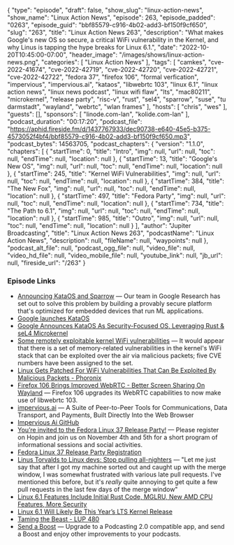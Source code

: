 {
  "type": "episode",
  "draft": false,
  "show_slug": "linux-action-news",
  "show_name": "Linux Action News",
  "episode": 263,
  "episode_padded": "0263",
  "episode_guid": "bbf85579-c916-4b02-add3-bf150f9cf650",
  "slug": "263",
  "title": "Linux Action News 263",
  "description": "What makes Google's new OS so secure, a critical WiFi vulnerability in the Kernel, and why Linus is tapping the hype breaks for Linux 6.1.",
  "date": "2022-10-20T10:45:00-07:00",
  "header_image": "/images/shows/linux-action-news.png",
  "categories": [
    "Linux Action News"
  ],
  "tags": [
    "camkes",
    "cve-2022-41674",
    "cve-2022-42719",
    "cve-2022-42720",
    "cve-2022-42721",
    "cve-2022-42722",
    "fedora 37",
    "firefox 106",
    "formal verfication",
    "impervious",
    "impervious.ai",
    "kataos",
    "libwebrtc 103",
    "linux 6.1",
    "linux action news",
    "linux news podcast",
    "linux wifi flaw",
    "lts",
    "mac80211",
    "microkernel",
    "release party",
    "risc-v",
    "rust",
    "sel4",
    "sparrow",
    "suse",
    "tu darmstadt",
    "wayland",
    "webrtc",
    "wlan frames"
  ],
  "hosts": [
    "chris",
    "wes"
  ],
  "guests": [],
  "sponsors": [
    "linode.com-lan",
    "kolide.com-lan"
  ],
  "podcast_duration": "00:17:20",
  "podcast_file": "https://aphid.fireside.fm/d/1437767933/dec90738-e640-45e5-b375-4573052f4bf4/bbf85579-c916-4b02-add3-bf150f9cf650.mp3",
  "podcast_bytes": 14563705,
  "podcast_chapters": {
    "version": "1.1.0",
    "chapters": [
      {
        "startTime": 0,
        "title": "Intro",
        "img": null,
        "url": null,
        "toc": null,
        "endTime": null,
        "location": null
      },
      {
        "startTime": 13,
        "title": "Google's New OS",
        "img": null,
        "url": null,
        "toc": null,
        "endTime": null,
        "location": null
      },
      {
        "startTime": 245,
        "title": "Kernel WiFi Vulnerabilities",
        "img": null,
        "url": null,
        "toc": null,
        "endTime": null,
        "location": null
      },
      {
        "startTime": 384,
        "title": "The New Fox",
        "img": null,
        "url": null,
        "toc": null,
        "endTime": null,
        "location": null
      },
      {
        "startTime": 497,
        "title": "Fedora Party",
        "img": null,
        "url": null,
        "toc": null,
        "endTime": null,
        "location": null
      },
      {
        "startTime": 734,
        "title": "The Path to 6.1",
        "img": null,
        "url": null,
        "toc": null,
        "endTime": null,
        "location": null
      },
      {
        "startTime": 985,
        "title": "Outro",
        "img": null,
        "url": null,
        "toc": null,
        "endTime": null,
        "location": null
      }
    ],
    "author": "Jupiter Broadcasting",
    "title": "Linux Action News 263",
    "podcastName": "Linux Action News",
    "description": null,
    "fileName": null,
    "waypoints": null
  },
  "podcast_alt_file": null,
  "podcast_ogg_file": null,
  "video_file": null,
  "video_hd_file": null,
  "video_mobile_file": null,
  "youtube_link": null,
  "jb_url": null,
  "fireside_url": "/263"
}


### Episode Links

  * [Announcing KataOS and Sparrow](https://opensource.googleblog.com/2022/10/announcing-kataos-and-sparrow.html?m=1 "Announcing KataOS and Sparrow") — Our team in Google Research has set out to solve this problem by building a provably secure platform that's optimized for embedded devices that run ML applications.
  * [Google launches KataOS](https://lwn.net/Articles/911332/#Comments "Google launches KataOS")
  * [Google Announces KataOS As Security-Focused OS, Leveraging Rust & seL4 Microkernel](https://www.phoronix.com/news/Google-KataOS "Google Announces KataOS As Security-Focused OS, Leveraging Rust & seL4 Microkernel")
  * [Some remotely exploitable kernel WiFi vulnerabilities](https://lwn.net/Articles/911062/ "Some remotely exploitable kernel WiFi vulnerabilities") — It would appear that there is a set of memory-related vulnerabilities in the kernel's WiFi stack that can be exploited over the air via malicious packets; five CVE numbers have been assigned to the set.
  * [Linux Gets Patched For WiFi Vulnerabilities That Can Be Exploited By Malicious Packets - Phoronix](https://www.phoronix.com/news/Linux-WiFi-Malicious-Packets "Linux Gets Patched For WiFi Vulnerabilities That Can Be Exploited By Malicious Packets - Phoronix")
  * [Firefox 106 Brings Improved WebRTC - Better Screen Sharing On Wayland](https://www.phoronix.com/news/Firefox-106-Available "Firefox 106 Brings Improved WebRTC - Better Screen Sharing On Wayland") — Firefox 106 upgrades its WebRTC capabilities to now make use of libwebrtc 103.
  * [impervious.ai](http://impervious.ai/ "impervious.ai") — A Suite of Peer-to-Peer Tools for Communications, Data Transport, and Payments, Built Directly Into the Web Browser
  * [Impervious Ai GitHub](https://github.com/imperviousai "Impervious Ai GitHub")
  * [You’re invited to the Fedora Linux 37 Release Party!](https://fedoramagazine.org/youre-invited-to-the-fedora-linux-37-release-party/ "You’re invited to the Fedora Linux 37 Release Party!") — Please register on Hopin and join us on November 4th and 5th for a short program of informational sessions and social activities.
  * [Fedora Linux 37 Release Party Registration](https://hopin.com/events/fedora-linux-37-release-party/registration "Fedora Linux 37 Release Party Registration")
  * [Linus Torvalds to Linux devs: Stop pulling all-nighters](https://www.theregister.com/2022/10/17/linux_6_1_rc1/ "Linus Torvalds to Linux devs: Stop pulling all-nighters") — "Let me just say that after I got my machine sorted out and caught up with the merge window, I was somewhat frustrated with various late pull requests. I've mentioned this before, but it's _really_ quite annoying to get quite a few pull requests in the last few days of the merge window"
  * [Linux 6.1 Features Include Initial Rust Code, MGLRU, New AMD CPU Features, More Security](https://www.phoronix.com/review/linux-61-features "Linux 6.1 Features Include Initial Rust Code, MGLRU, New AMD CPU Features, More Security")
  * [Linux 6.1 Will Likely Be This Year’s LTS Kernel Release](https://www.phoronix.com/news/Linux-6.1-Likely-LTS "Linux 6.1 Will Likely Be This Year’s LTS Kernel Release")
  * [Taming the Beast - LUP 480](https://www.jupiterbroadcasting.com/show/linux-unplugged/480/ "Taming the Beast - LUP 480")
  * [Send a Boost](https://podcastindex.org/apps?appTypes=app&elements=Value "Send a Boost") — Upgrade to a Podcasting 2.0 compatible app, and send a Boost and enjoy other improvements to your podcasts.


